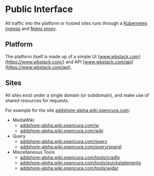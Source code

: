 # Public Interface

All traffic into the platform or hosted sites runs through a [Kubernetes ingress](services/ingress) and [Nginx proxy](services/platform-nginx).

## Platform

The platform itself is made up of a simple UI [www.wbstack.com](https://www.wbstack.com/) and API [www.wbstack.com/api](https://www.wbstack.com/api).

## Sites

All sites exist under a single domain (or subdomain), and make use of shared resources for requests.

For example for the site [addshore-alpha.wiki.opencura.com](https://addshore-alpha.wiki.opencura.com):

- MediaWiki
  - [addshore-alpha.wiki.opencura.com/w](https://addshore-alpha.wiki.opencura.com/w)
  - [addshore-alpha.wiki.opencura.com/wiki](https://addshore-alpha.wiki.opencura.com/wiki)
- Query
  - [addshore-alpha.wiki.opencura.com/query](https://addshore-alpha.wiki.opencura.com/query)
  - [addshore-alpha.wiki.opencura.com/query/sparql](https://addshore-alpha.wiki.opencura.com/query/sparql)
- Miscellaneous Tools
  - [addshore-alpha.wiki.opencura.com/tools/cradle](https://addshore-alpha.wiki.opencura.com/tools/cradle)
  - [addshore-alpha.wiki.opencura.com/tools/quickstatements](https://addshore-alpha.wiki.opencura.com/tools/quickstatements)
  - [addshore-alpha.wiki.opencura.com/tools/widar](https://addshore-alpha.wiki.opencura.com/tools/widar)
